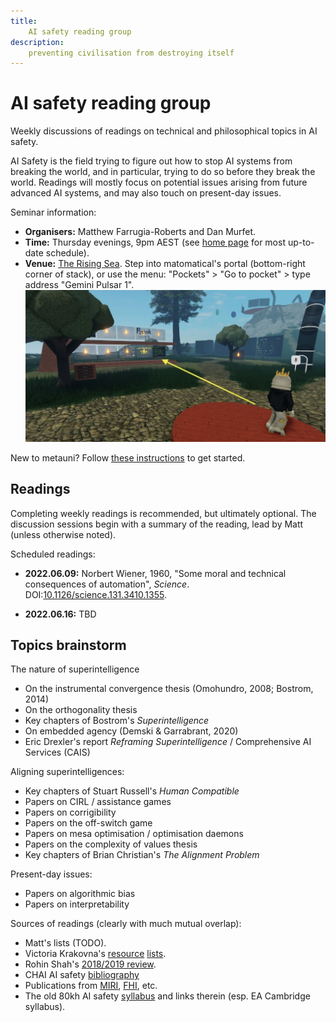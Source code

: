 ```yaml
---
title:
    AI safety reading group
description:
    preventing civilisation from destroying itself
---
```


AI safety reading group
=======================

Weekly discussions of readings on technical and philosophical topics in
AI safety.

AI Safety is the field trying to figure out how to stop AI systems from
breaking the world, and in particular, trying to do so before they break
the world.
Readings will mostly focus on potential issues arising from future advanced
AI systems, and may also touch on present-day issues.

Seminar information:

* **Organisers:**
  Matthew Farrugia-Roberts and Dan Murfet.
* **Time:**
  Thursday evenings, 9pm AEST (see [home page](/) for most up-to-date
  schedule).
* **Venue:**
  [The Rising Sea](https://www.roblox.com/games/8165217582/The-Rising-Sea).
  Step into matomatical's portal (bottom-right corner of stack), or
  use the menu: "Pockets" > "Go to pocket" > type address "Gemini Pulsar 1".
  ![](seminar-ai-safety-map.jpg)

New to metauni? Follow [these instructions](/posts/instructions/instructions)
to get started.


Readings
--------

Completing weekly readings is recommended, but ultimately optional.
The discussion sessions begin with a summary of the reading, lead by Matt
(unless otherwise noted).

Scheduled readings:

* **2022.06.09:**
  Norbert Wiener, 1960, "Some moral and technical consequences of
  automation", *Science*.
  DOI:[10.1126/science.131.3410.1355](https://doi.org/10.1126/science.131.3410.1355).

* **2022.06.16:** TBD

Topics brainstorm
-----------------

The nature of superintelligence

* On the instrumental convergence thesis (Omohundro, 2008; Bostrom, 2014)
* On the orthogonality thesis
* Key chapters of Bostrom's *Superintelligence*
* On embedded agency (Demski & Garrabrant, 2020)
* Eric Drexler's report *Reframing Superintelligence*
  / Comprehensive AI Services (CAIS)

Aligning superintelligences:

* Key chapters of Stuart Russell's *Human Compatible*
* Papers on CIRL / assistance games
* Papers on corrigibility
* Papers on the off-switch game
* Papers on mesa optimisation / optimisation daemons
* Papers on the complexity of values thesis
* Key chapters of Brian Christian's *The Alignment Problem*

Present-day issues:

* Papers on algorithmic bias
* Papers on interpretability

Sources of readings (clearly with much mutual overlap):

* Matt's lists (TODO).
* Victoria Krakovna's
  [resource](https://vkrakovna.wordpress.com/2016/02/28/introductory-resources-on-ai-safety-research/)
  [lists](https://vkrakovna.wordpress.com/ai-safety-resources/).
* Rohin Shah's
  [2018/2019 review](https://www.alignmentforum.org/posts/dKxX76SCfCvceJXHv/ai-alignment-2018-19-review).
* CHAI AI safety [bibliography](https://humancompatible.ai/bibliography)
* Publications from
  [MIRI](https://intelligence.org/research/#publications),
  [FHI](http://www.fhi.ox.ac.uk/publications/), etc.
* The old 80kh AI safety
  [syllabus](https://80000hours.org/articles/ai-safety-syllabus/)
  and links therein (esp. EA Cambridge syllabus).
